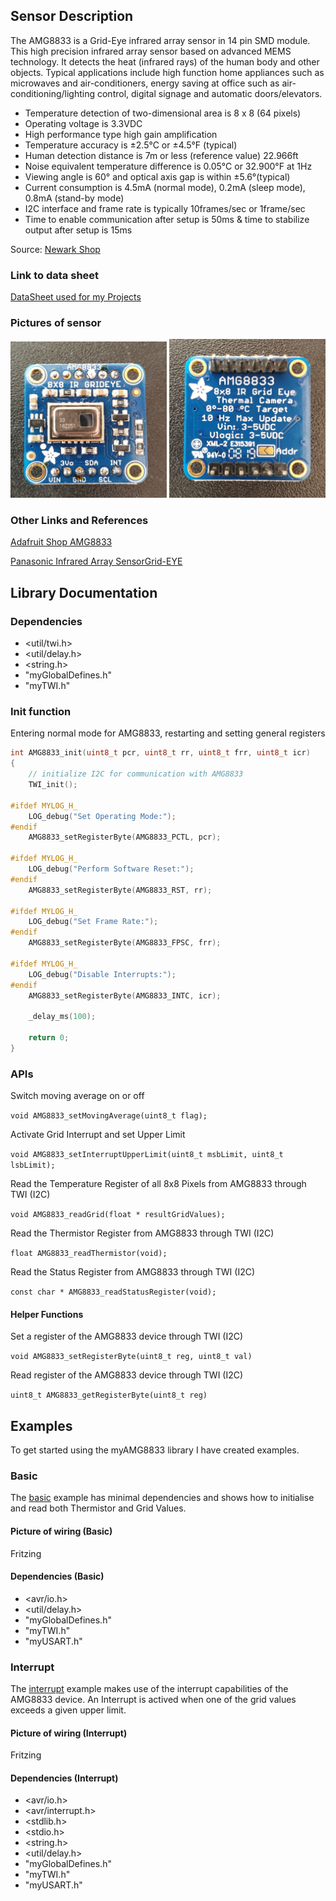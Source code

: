 ## Sensor Description
The AMG8833 is a Grid-Eye infrared array sensor in 14 pin SMD module. This high precision infrared 
array sensor based on advanced MEMS technology. It detects the heat (infrared rays) of the human body
and other objects. Typical applications include high function home appliances such as microwaves 
and air-conditioners, energy saving at office such as air-conditioning/lighting control, digital 
signage and automatic doors/elevators.

- Temperature detection of two-dimensional area is 8 x 8 (64 pixels)
- Operating voltage is 3.3VDC
- High performance type high gain amplification
- Temperature accuracy is ±2.5°C or ±4.5°F (typical)
- Human detection distance is 7m or less (reference value) 22.966ft
- Noise equivalent temperature difference is 0.05°C or 32.900°F at 1Hz
- Viewing angle is 60° and optical axis gap is within ±5.6°(typical)
- Current consumption is 4.5mA (normal mode), 0.2mA (sleep mode), 0.8mA (stand-by mode)
- I2C interface and frame rate is typically 10frames/sec or 1frame/sec
- Time to enable communication after setup is 50ms & time to stabilize output after setup is 15ms

Source: [Newark Shop](https://www.newark.com/panasonic/amg8833/temperature-sensor-ir-2-5deg-c/dp/05AC7504?mckv=My7ydwSy_dc|pcrid|76965866888829|plid||kword|amg8833|match|bp|slid||&msclkid=b65d706b36cc132e1dce2d811d0851c9&CMP=KNC-BUSA-SKU-MDC)


### Link to data sheet
[DataSheet used for my Projects](https://github.com/michelheil/Arduino/lib/myAMG8833/datasheet)

### Pictures of sensor
<img src="https://github.com/michelheil/Arduino/blob/master/lib/myAMG8833/pictures/AMG8833_Front.jpg" width="250"> <img src="https://github.com/michelheil/Arduino/blob/master/lib/myAMG8833/pictures/AMG8833_Back.jpg" width="250">

### Other Links and References
[Adafruit Shop AMG8833](https://www.adafruit.com/product/3538)

[Panasonic Infrared Array SensorGrid-EYE](http://industrial.panasonic.com/cdbs/www-data/pdf/ADI8000/ADI8000C66.pdf)


## Library Documentation

### Dependencies
* <util/twi.h>
* <util/delay.h>
* <string.h>
* "myGlobalDefines.h"
* "myTWI.h"

### Init function
Entering normal mode for AMG8833, restarting and setting general registers

```c
int AMG8833_init(uint8_t pcr, uint8_t rr, uint8_t frr, uint8_t icr)
{
    // initialize I2C for communication with AMG8833
    TWI_init();

#ifdef MYLOG_H_
    LOG_debug("Set Operating Mode:");
#endif
    AMG8833_setRegisterByte(AMG8833_PCTL, pcr);

#ifdef MYLOG_H_
    LOG_debug("Perform Software Reset:");
#endif    
    AMG8833_setRegisterByte(AMG8833_RST, rr);
    
#ifdef MYLOG_H_    
    LOG_debug("Set Frame Rate:");
#endif    
    AMG8833_setRegisterByte(AMG8833_FPSC, frr);

#ifdef MYLOG_H_
    LOG_debug("Disable Interrupts:");
#endif    
    AMG8833_setRegisterByte(AMG8833_INTC, icr);

    _delay_ms(100);

    return 0;
}
```


### APIs
Switch moving average on or off

```void AMG8833_setMovingAverage(uint8_t flag);```

Activate Grid Interrupt and set Upper Limit

```void AMG8833_setInterruptUpperLimit(uint8_t msbLimit, uint8_t lsbLimit);```

Read the Temperature Register of all 8x8 Pixels from AMG8833 through TWI (I2C)

```void AMG8833_readGrid(float * resultGridValues);```

Read the Thermistor Register from AMG8833 through TWI (I2C)

```float AMG8833_readThermistor(void);```

Read the Status Register from AMG8833 through TWI (I2C)

```const char * AMG8833_readStatusRegister(void);```

#### Helper Functions
Set a register of the AMG8833 device through TWI (I2C)

```void AMG8833_setRegisterByte(uint8_t reg, uint8_t val)```

Read register of the AMG8833 device through TWI (I2C)

```uint8_t AMG8833_getRegisterByte(uint8_t reg)```


## Examples
To get started using the myAMG8833 library I have created examples.

### Basic
The [basic](https://github.com/michelheil/Arduino/tree/master/lib/myAMG8833/example/basic) example has
minimal dependencies and shows how to initialise and read both Thermistor and Grid Values.

#### Picture of wiring (Basic)
Fritzing

#### Dependencies (Basic)
- <avr/io.h>
- <util/delay.h>
- "myGlobalDefines.h"
- "myTWI.h"
- "myUSART.h"

### Interrupt
The [interrupt](https://github.com/michelheil/Arduino/tree/master/lib/myAMG8833/example/interrupt) example makes
use of the interrupt capabilities of the AMG8833 device. An Interrupt is actived when one of the grid values
exceeds a given upper limit.

#### Picture of wiring (Interrupt)
Fritzing

#### Dependencies (Interrupt)
- <avr/io.h>
- <avr/interrupt.h>
- <stdlib.h>
- <stdio.h>
- <string.h>
- <util/delay.h>
- "myGlobalDefines.h"
- "myTWI.h"
- "myUSART.h"


